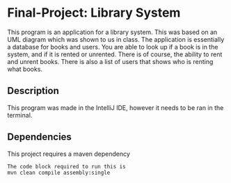 # Final-Project: Library System
This program is an application for a library system. This was based on an UML diagram which was shown to us in class. The application is essentially a database for books and users. You are able to look up if a book is in the system, and if it is rented or unrented. There is of course, the ability to rent and unrent books. There is also a list of users that shows who is renting what books.
## Description
This program was made in the IntelliJ IDE, however it needs to be ran in the terminal. 
## Dependencies
This project requires a maven dependency

```bash
The code block required to run this is 
mvn clean compile assembly:single


